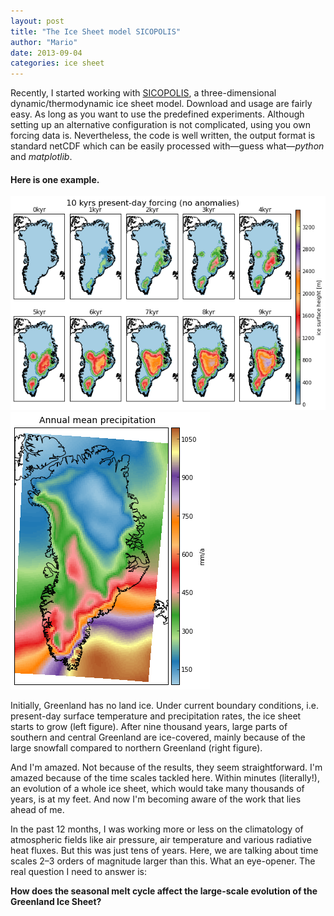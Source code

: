 ```yaml
---
layout: post
title: "The Ice Sheet model SICOPOLIS"
author: "Mario"
date: 2013-09-04
categories: ice sheet
---
```


Recently, I started working with [SICOPOLIS](http://sicopolis.greveweb.net/), a three-dimensional dynamic/thermodynamic ice sheet model.
Download and usage are fairly easy.
As long as you want to use the predefined experiments.
Although setting up an alternative configuration is not complicated, using you own forcing data is.
Nevertheless, the code is well written, the output format is standard netCDF which can be easily processed with&mdash;guess what&mdash;_python_ and _matplotlib_.

#### Here is one example.
![ice height](/assets/sico.png)
![precipitation](/assets/sico_precip.png)

Initially, Greenland has no land ice. Under current boundary conditions, i.e. present-day surface temperature and precipitation rates, the ice sheet starts to grow (left figure).
After nine thousand years, large parts of southern and central Greenland are ice-covered, mainly because of the large snowfall compared to northern Greenland (right figure).

And I'm amazed.
Not because of the results, they seem straightforward.
I'm amazed because of the time scales tackled here.
Within minutes (literally!), an evolution of a whole ice sheet, which would take many thousands of years, is at my feet.
And now I'm becoming aware of the work that lies ahead of me.

In the past 12 months, I was working more or less on the climatology of atmospheric fields like air pressure, air temperature and various radiative heat fluxes.
But this was just tens of years.
Here, we are talking about time scales 2&ndash;3 orders of magnitude larger than this.
What an eye-opener.
The real question I need to answer is:

__How does the seasonal melt cycle affect the large-scale evolution of the Greenland Ice Sheet?__
